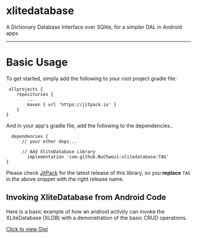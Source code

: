 # xlitedatabase

A Dictionary Database Interface over SQlite, for a simpler DAL in Android apps

-----------------

Basic Usage
============


To get started, simply add the following to your root project gradle file:

     allprojects {
		repositories {
			...
			maven { url 'https://jitpack.io' }
		}
	}
  
  And in your app's gradle file, add the following to the dependencies..
  
      dependencies {
          // your other deps...
          
          // Add XliteDatabase Library
	        implementation 'com.github.NuChwezi:xlitedatabase:TAG'
	}
  
Please check [JitPack](https://jitpack.io/#NuChwezi/xlitedatabase/) for the latest release of this library, so you **replace** `TAG` in the above snippet with the right release name. 

## Invoking XliteDatabase from Android Code


Here is a basic example of how an android activity can invoke the XLiteDatabase (XLDB) with a demonstration of the basic CRUD operations. 

[Click to view Gist](https://gist.github.com/mcnemesis/912d307a16588a34cb30281bf7e40fd8)
